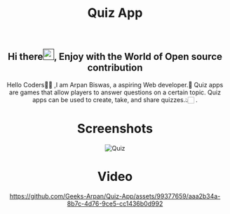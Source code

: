 <h1 align="center"> Quiz App </h1>

<div align="center">
<br>
<h2 align="center">Hi there<a href=""><img src="https://raw.githubusercontent.com/MartinHeinz/MartinHeinz/master/wave.gif" width="25" height="25"/></a>, Enjoy with the World of Open source contribution </h2>


<p>Hello Coders👨‍💻 ,I am Arpan Biswas, a aspiring Web developer.🤖 Quiz apps are games that allow players to answer questions on a certain topic. Quiz apps can be used to create, take, and share quizzes.👆🏻 .</p>


# Screenshots
![Quiz](https://github.com/Geeks-Arpan/Quiz-App/assets/99377659/d7b780ab-a695-45a3-acbd-69e1a606f8d9)
# Video
https://github.com/Geeks-Arpan/Quiz-App/assets/99377659/aaa2b34a-8b7c-4d76-9ce5-cc1436b0d992

